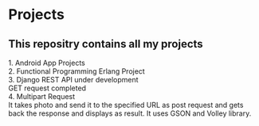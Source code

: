 # Projects
<h2>This repositry contains all my projects</h2>
1. Android App Projects<br>
2. Functional Programming Erlang Project <br>
3. Django REST API under development <br>
   GET request completed<br>
4. Multipart Request <br>
	It takes photo and send it to the specified URL as post request and gets back the response and displays as result. It uses GSON and Volley library.
	